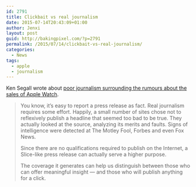 ```yaml
---
id: 2791
title: Clickbait vs real journalism
date: 2015-07-14T20:43:09+01:00
author: Jenxi
layout: post
guid: http://bakingpixel.com/?p=2791
permalink: /2015/07/14/clickbait-vs-real-journalism/
categories:
  - News
tags:
  - apple
  - journalism
---
```

Ken Segall wrote about [poor journalism surrounding the rumours about the sales of Apple Watch](http://kensegall.com/2015/07/apple-doubters-in-a-feeding-frenzy/).

> You know, it’s easy to report a press release as fact. Real journalism requires some effort. Happily, a small number of sites chose not to reflexively publish a headline that seemed too bad to be true. They actually looked at the source, analyzing its merits and faults. Signs of intelligence were detected at The Motley Fool, Forbes and even Fox News.
> 
> Since there are no qualifications required to publish on the Internet, a Slice-like press release can actually serve a higher purpose.
> 
> The coverage it generates can help us distinguish between those who can offer meaningful insight — and those who will publish anything for a click.